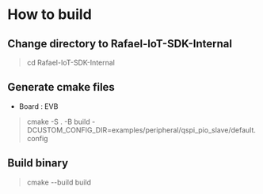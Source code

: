 # How to build

## Change directory to Rafael-IoT-SDK-Internal

>   cd Rafael-IoT-SDK-Internal

## Generate cmake files

* Board : EVB

>   cmake -S . -B build -DCUSTOM_CONFIG_DIR=examples/peripheral/qspi_pio_slave/default.config

## Build binary

>   cmake --build build
